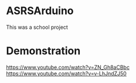 ASRSArduino
=======
This was a school project

Demonstration
======
https://www.youtube.com/watch?v=ZN_Gh8aCBbc
https://www.youtube.com/watch?v=v-LhJndZJ50
